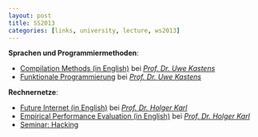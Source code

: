 ```yaml
---
layout: post
title: SS2013
categories: [links, university, lecture, ws2013]
---
```


__Sprachen und Programmiermethoden__:

- [Compilation Methods (in English)](http://ag-kastens.uni-paderborn.de/lehre/material/compii/) bei _[Prof. Dr. Uwe Kastens](http://www.cs.uni-paderborn.de/fachgebiete/ag-kastens/wir/uwe.html)_
- [Funktionale Programmierung](http://ag-kastens.uni-paderborn.de/lehre/material/fp/) bei _[Prof. Dr. Uwe Kastens](http://www.cs.uni-paderborn.de/fachgebiete/ag-kastens/wir/uwe.html)_

__Rechnernetze__:

- [Future Internet (in English)]() bei _[Prof. Dr. Holger Karl](http://www.cs.uni-paderborn.de/fachgebiete/fachgebiet-rechnernetze/people/hk.html)_
- [Empirical Performance Evaluation (in English)]() bei _[Prof. Dr. Holger Karl](http://www.cs.uni-paderborn.de/fachgebiete/fachgebiet-rechnernetze/people/hk.html)_
- [Seminar: Hacking]()
